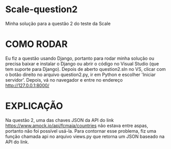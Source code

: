 # Scale-question2
Minha solução para a questão 2 do teste da Scale

# COMO RODAR

Eu fiz a questão usando Django, portanto para rodar minha solução ou precisa baixar e instalar o Django ou abrir o código no Visual Studio (que tem suporte para Django). Depois de aberto question2.sln no VS, clicar com o botão direito no arquivo question2.py, ir em Python e escolher 'Iniciar servidor'. Depois, vá no navegador e entre no endereço http://127.0.0.1:8000/

# EXPLICAÇÃO
Na questão 2, uma das chaves JSON da API do link https://www.amock.io/api/fcmaia/countries não estava entre aspas, portanto não foi possível usá-la. Para contornar esse problema, fiz uma função chamada api no arquivo views.py que retorna um JSON baseado na API do link.
